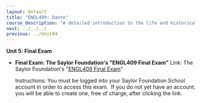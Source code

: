 ```yaml
---
layout: default
title: "ENGL409: Dante"
course_description: "A detailed introduction to the life and historical and cultural contexts of the Italian poet Dante Alighieri, including a close examination of his masterpiece The Divine Comedy."
next: ../../../
previous: ../Unit04
---
```

**Unit 5: Final Exam** <span id="5"></span> 
-   **Final Exam: The Saylor Foundation's "ENGL409 Final Exam"**
    Link: The Saylor Foundation's "[ENGL409 Final
    Exam](http://school.saylor.org/mod/quiz/view.php?id=81)"  
      
     Instructions: You must be logged into your Saylor Foundation School
    account in order to access this <span class="il">exam</span>.  If
    you do not yet have an account, you will be able to create one, free
    of charge, after clicking the link.


